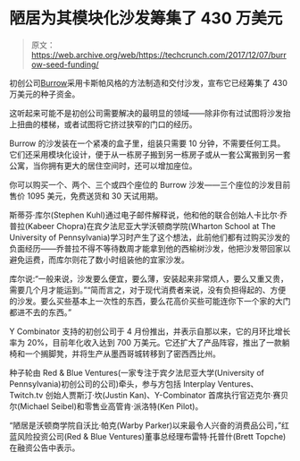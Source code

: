 # 陋居为其模块化沙发筹集了 430 万美元 

> 原文：<https://web.archive.org/web/https://techcrunch.com/2017/12/07/burrow-seed-funding/>

初创公司[Burrow](https://web.archive.org/web/20230217015851/https://techcrunch.com/2016/08/04/burrow-wants-to-bring-caspers-mattress-concept-to-couches/)采用卡斯帕风格的方法制造和交付沙发，宣布它已经筹集了 430 万美元的种子资金。

这听起来可能不是初创公司需要解决的最明显的领域——除非你有过试图将沙发抬上扭曲的楼梯，或者试图将它挤过狭窄的门口的经历。

Burrow 的沙发装在一个紧凑的盒子里，组装只需要 10 分钟，不需要任何工具。它们还采用模块化设计，便于从一栋房子搬到另一栋房子或从一套公寓搬到另一套公寓，当你拥有更大的居住空间时，还可以增加座位。

你可以购买一个、两个、三个或四个座位的 Burrow 沙发——三个座位的沙发目前售价 1095 美元，免费送货和 30 天试用期。

斯蒂芬·库尔(Stephen Kuhl)通过电子邮件解释说，他和他的联合创始人卡比尔·乔普拉(Kabeer Chopra)在宾夕法尼亚大学沃顿商学院(Wharton School at The University of Pennsylvania)学习时产生了这个想法，此前他们都有过购买沙发的负面经历——乔普拉不得不等待数周才能拿到他的西榆树沙发，他把沙发带回家以避免运费，而库尔则花了数小时组装他的宜家沙发。

库尔说:“一般来说，沙发要么便宜，要么薄，安装起来非常烦人，要么又重又贵，需要几个月才能运到。”“简而言之，对于现代消费者来说，没有负担得起的、方便的沙发。要么买些基本上一次性的东西，要么花高价买些可能连你下一个家的大门都进不去的东西。”

Y Combinator 支持的初创公司于 4 月份推出，并表示自那以来，它的月环比增长率为 20%，目前年化收入达到 700 万美元。它还扩大了产品阵容，推出了一款躺椅和一个搁脚凳，并将生产从墨西哥城转移到了密西西比州。

种子轮由 Red & Blue Ventures(一家专注于宾夕法尼亚大学(University of Pennsylvania)初创公司的公司)牵头，参与方包括 Interplay Ventures、Twitch.tv 创始人贾斯汀·坎(Justin Kan)、Y-Combinator 首席执行官迈克尔·赛贝尔(Michael Seibel)和零售业高管肯·派洛特(Ken Pilot)。

“陋居是沃顿商学院自沃比·帕克(Warby Parker)以来最令人兴奋的消费品公司，”红蓝风险投资公司(Red & Blue Ventures)董事总经理布雷特·托普什(Brett Topche)在融资公告中表示。